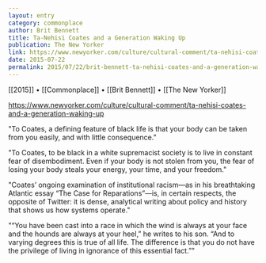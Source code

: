 ```yaml
---
layout: entry
category: commonplace
author: Brit Bennett
title: Ta-Nehisi Coates and a Generation Waking Up
publication: The New Yorker
link: https://www.newyorker.com/culture/cultural-comment/ta-nehisi-coates-and-a-generation-waking-up
date: 2015-07-22
permalink: 2015/07/22/brit-bennett-ta-nehisi-coates-and-a-generation-waking-up
---
```


[[2015]] • [[Commonplace]] • [[Brit Bennett]] • [[The New Yorker]]

https://www.newyorker.com/culture/cultural-comment/ta-nehisi-coates-and-a-generation-waking-up

"To Coates, a defining feature of black life is that your body can be taken from you easily, and with little consequence."
 
"To Coates, to be black in a white supremacist society is to live in constant fear of disembodiment. Even if your body is not stolen from you, the fear of losing your body steals your energy, your time, and your freedom."
 
"Coates’ ongoing examination of institutional racism—as in his breathtaking Atlantic essay “The Case for Reparations”—is, in certain respects, the opposite of Twitter: it is dense, analytical writing about policy and history that shows us how systems operate."

"“You have been cast into a race in which the wind is always at your face and the hounds are always at your heel,” he writes to his son. “And to varying degrees this is true of all life. The difference is that you do not have the privilege of living in ignorance of this essential fact.”" 
